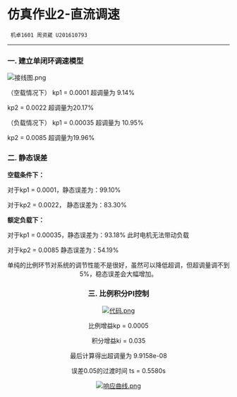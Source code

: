 # 仿真作业2-直流调速

     机卓1601 周资崴 U201610793 

---
### 一. 建立单闭环调速模型
![接线图.png](https://i.loli.net/2019/04/15/5cb48bfb4b2ae.png)
</center>
（空载情况下）
kp1 = 0.0001 超调量为 9.14%

kp2 = 0.0022 超调量为20.17%

（负载情况下）
kp1 = 0.00035 超调量为 10.95%

kp2 = 0.0085 超调量为19.96%

### 二. 静态误差
**空载条件下：**

对于kp1 = 0.0001，静态误差为：99.10%

对于kp2 = 0.0022， 静态误差为：83.30%

**额定负载下：**

对于kp1 = 0.00035，静态误差为：93.18% 此时电机无法带动负载

对于kp2 = 0.0085 静态误差为：54.19% 

<center>

单纯的比例环节对系统的调节性能不是很好，虽然可以降低超调，但超调量调不到5%，稳态误差会大幅增加。

### 三. 比例积分PI控制
[![代码.png](https://i.loli.net/2019/04/15/5cb4944d9ccfd.png)](https://i.loli.net/2019/04/15/5cb4944d9ccfd.png)


比例增益kp = 0.0005

积分增益ki = 0.035

最后计算得出超调量为 9.9158e-08

误差0.05的过渡时间 ts = 0.5580s

[![响应曲线.png](https://i.loli.net/2019/04/15/5cb49478df18d.png)](https://i.loli.net/2019/04/15/5cb49478df18d.png)
